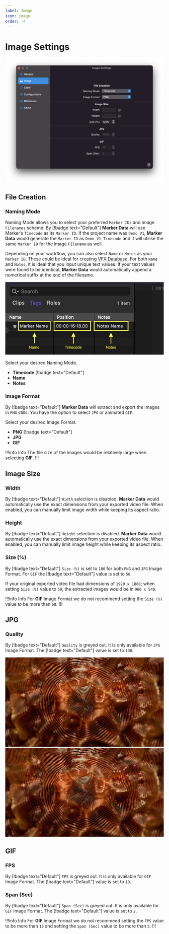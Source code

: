 ```yaml
---
label: Image
icon: image
order: -4
---
```

# Image Settings

![](/assets/md-image-settings.png)

## File Creation

### Naming Mode

Naming Mode allows you to select your preferred `Marker IDs` and image `Filenames` scheme. By [!badge text="Default"] **Marker Data** will use Marker’s `Timecode` as its `Marker ID`. If the project name was `Demo V1`, **Marker Data** would generate the `Marker ID` as `Demo_V1_Timecode` and it will utilise the same `Marker ID` for the image `Filename` as well.

Depending on your workflow, you can also select `Name` or `Notes` as your `Marker ID`. These could be ideal for creating [VFX Database](/faq.md#what-is-the-appropriate-workflow-for-naming-vfx-ids). For both `Name` and `Notes`, it is ideal that you input unique text values. If your text values were found to be identical, **Marker Data** would automatically append a numerical suffix at the end of the filename.

![Selecting Naming Mode](/assets/md-image-settings_01.png)

Select your desired Naming Mode.
- **Timecode** [!badge text="Default"]
- **Name**
- **Notes**

### Image Format

By [!badge text="Default"] **Marker Data** will extract and export the images in `PNG` stills. You have the option to select `JPG` or animated `GIF`.

Select your desired Image Format.
- **PNG** [!badge text="Default"]
- **JPG**
- **GIF**

!!!info Info
The file size of the images would be relatively large when selecting **GIF**.
!!!

## Image Size

### Width

By [!badge text="Default"] `Width` selection is disabled. **Marker Data** would automatically use the exact dimensions from your exported video file. When enabled, you can manually limit image width while keeping its aspect ratio.

### Height

By [!badge text="Default"] `Height` selection is disabled. **Marker Data** would automatically use the exact dimensions from your exported video file. When enabled, you can manually limit image height while keeping its aspect ratio.

### Size (%)

By [!badge text="Default"] `Size (%)` is set to `100` for both `PNG` and `JPG`  Image Format. For `GIF` the [!badge text="Default"] value is set to `50`. 

If your original exported video file had dimensions of `1920 x 1080`; when setting `Size (%)` value to `50`, the extracted images would be in `960 x 540`.

!!!info Info
For **GIF** Image Format we do not recommend setting the `Size (%)` value to be more than `60`.
!!!

## JPG

### Quality

By [!badge text="Default"] `Quality` is greyed out. It is only available for `JPG` Image Format. The [!badge text="Default"] value is set to `100`.

![`Quality` set to `100`](/assets/md-image-settings_02.jpg) ![`Quality` set to `10`](/assets/md-image-settings_03.jpg)

## GIF

### FPS

By [!badge text="Default"] `FPS` is greyed out. It is only available for `GIF` Image Format. The [!badge text="Default"] value is set to `10`.

### Span (Sec)

By [!badge text="Default"] `Span (Sec)` is greyed out. It is only available for `GIF` Image Format. The [!badge text="Default"] value is set to `2`.

!!!info Info
For **GIF** Image Format we do not recommend setting the `FPS` value to be more than `15` and setting the `Span (Sec)` value to be more than `5`.
!!!